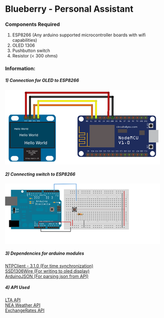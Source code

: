 # Blueberry - Personal Assistant

### Components Required <br>
1) ESP8266 (Any arduino supported microcontroller boards with wifi capabilities) <br>
2) OLED 1306 <br>
3) Pushbutton switch <br>
4) Resistor (< 300 ohms) <br>


### Information:

##### 1) Connection for OLED to ESP8266
<img src="https://github.com/santoshbalaji/blueberry-public/blob/master/images/oled_connection_diagram.png" />

##### 2) Connecting switch to ESP8266
<img src="https://github.com/santoshbalaji/blueberry-public/blob/master/images/esp8266_buttonswitch.png" />

##### 3) Dependencies for arduino modules <br>
   <a href="https://github.com/arduino-libraries/NTPClient.git">NTPClient - 3.1.0 (For time synchronization)</a><br>
   <a href="https://github.com/ThingPulse/esp8266-oled-ssd1306.git">SSD1306Wire (For writing to oled display)</a><br>
   <a href="https://arduinojson.org/">ArduinoJSON (For parsing json from API)</a><br>

##### 4) API Used <br>
<a href="https://www.mytransport.sg/content/mytransport/home/dataMall.html">LTA API </a><br>
<a href="https://data.gov.sg/developer">NEA Weather API </a> <br>
<a href="https://exchangeratesapi.io/">ExchangeRates API</a> <br>
